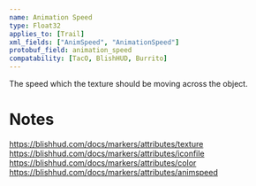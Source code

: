 ```yaml
---
name: Animation Speed
type: Float32
applies_to: [Trail]
xml_fields: ["AnimSpeed", "AnimationSpeed"]
protobuf_field: animation_speed
compatability: [TacO, BlishHUD, Burrito]
---
```

The speed which the texture should be moving across the object.

Notes
=====
https://blishhud.com/docs/markers/attributes/texture
https://blishhud.com/docs/markers/attributes/iconfile
https://blishhud.com/docs/markers/attributes/color
https://blishhud.com/docs/markers/attributes/animspeed

